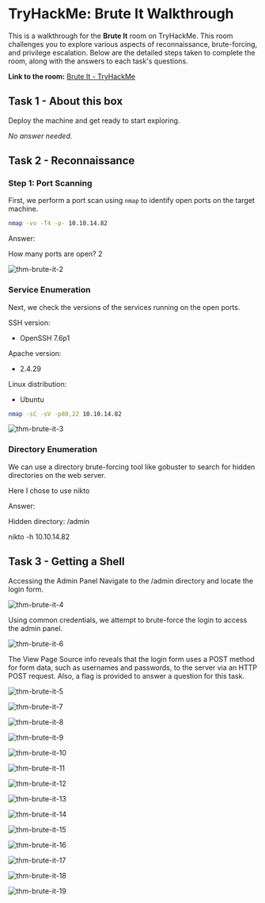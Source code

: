 # TryHackMe: Brute It Walkthrough

This is a walkthrough for the **Brute It** room on TryHackMe. This room challenges you to explore various aspects of reconnaissance, brute-forcing, and privilege escalation. Below are the detailed steps taken to complete the room, along with the answers to each task's questions.

**Link to the room:** [Brute It - TryHackMe](https://tryhackme.com/r/room/bruteit)

## Task 1 - About this box

Deploy the machine and get ready to start exploring.

*No answer needed.*

## Task 2 - Reconnaissance

### Step 1: Port Scanning
First, we perform a port scan using `nmap` to identify open ports on the target machine.

```bash
nmap -vv -T4 -p- 10.10.14.82
```

Answer:

How many ports are open?
2

![thm-brute-it-2](https://github.com/user-attachments/assets/470cd6bc-d7ed-42d2-95f5-1e5638077361)

### Service Enumeration
Next, we check the versions of the services running on the open ports.

SSH version:
- OpenSSH 7.6p1

Apache version:
- 2.4.29

Linux distribution:
- Ubuntu

```bash
nmap -sC -sV -p80,22 10.10.14.82
```

![thm-brute-it-3](https://github.com/user-attachments/assets/a13d4d3d-3448-4f63-89cd-cb2a06847bab)


### Directory Enumeration
We can use a directory brute-forcing tool like gobuster to search for hidden directories on the web server.

Here I chose to use nikto

Answer:

Hidden directory:
/admin


nikto -h 10.10.14.82



## Task 3 - Getting a Shell

Accessing the Admin Panel
Navigate to the /admin directory and locate the login form. 


![thm-brute-it-4](https://github.com/user-attachments/assets/247419ae-7305-4b8a-af44-42ec5c143e95)

Using common credentials, we attempt to brute-force the login to access the admin panel.  

![thm-brute-it-6](https://github.com/user-attachments/assets/5cf4699c-6c9e-4385-a5df-b62db26b99e4)

The View Page Source info reveals that the login form uses a POST method for form data, such as usernames and passwords, to the server via an HTTP POST request.  Also, a flag is provided to answer a question for this task.


![thm-brute-it-5](https://github.com/user-attachments/assets/408f63f2-d46d-41e6-a273-a311945a667c)




![thm-brute-it-7](https://github.com/user-attachments/assets/75d26b5b-0a66-4236-8464-4e67b27e6e09)










![thm-brute-it-8](https://github.com/user-attachments/assets/660cfee0-fdad-4058-a01d-c0cc1f653673)



![thm-brute-it-9](https://github.com/user-attachments/assets/df2f0534-0271-40b5-9b6d-10c4568cf669)





![thm-brute-it-10](https://github.com/user-attachments/assets/597d60c3-79e7-48d3-879e-842c4c687312)



![thm-brute-it-11](https://github.com/user-attachments/assets/1897ff42-e9fc-4abe-b3d7-256b7960d879)





![thm-brute-it-12](https://github.com/user-attachments/assets/ece9071c-7492-48ae-badf-e5e16a2aa4af)


![thm-brute-it-13](https://github.com/user-attachments/assets/5d67924b-2ec7-47f4-b92c-d40449375dbc)



![thm-brute-it-14](https://github.com/user-attachments/assets/d578ed29-cbcd-4405-a3cd-9ea247803bf0)

![thm-brute-it-15](https://github.com/user-attachments/assets/0602704f-7321-4a48-9a4c-8fa25cd8355c)



![thm-brute-it-16](https://github.com/user-attachments/assets/7c3b9abd-f4d3-4a5f-a40d-902d8f199583)


![thm-brute-it-17](https://github.com/user-attachments/assets/4b4093b5-4590-4e12-aec0-c87a4a511e79)


![thm-brute-it-18](https://github.com/user-attachments/assets/8971f77f-ac57-4889-9d83-9c899e681b9d)


![thm-brute-it-19](https://github.com/user-attachments/assets/1ee36194-bc94-42af-b0fc-a88afadfe132)

